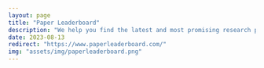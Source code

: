 ```yaml
---
layout: page
title: "Paper Leaderboard"
description: "We help you find the latest and most promising research papers through a community-driven leaderboard"
date: 2023-08-13
redirect: "https://www.paperleaderboard.com/"
img: "assets/img/paperleaderboard.png"
---
```

